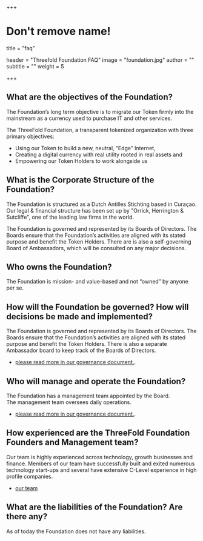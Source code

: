 +++
# Don't remove name!
title = "faq"

header = "Threefold Foundation FAQ"
image = "foundation.jpg"
author = ""
subtitle = ""
weight = 5

+++

## What are the objectives of the Foundation?

The Foundation’s long term objective is to migrate our Token firmly into the mainstream as a currency used to purchase IT and other services.  

The ThreeFold Foundation, a transparent tokenized organization with three primary objectives:  
- Using our Token to build a new, neutral, “Edge” Internet,
- Creating a digital currency with real utility rooted in real assets and
- Empowering our Token Holders to work alongside us

## What is the Corporate Structure of the Foundation?

The Foundation is structured as a Dutch Antilles Stichting based in Curaçao. Our legal & financial structure has been set up by "Orrick, Herrington & Sutcliffe", one of the leading law firms in the world.

The Foundation is governed and represented by its Boards of Directors.  The Boards ensure that the Foundation’s activities are aligned with its stated purpose and benefit the Token Holders.  There are is also a self-governing Board of Ambassadors, which will be consulted on any major decisions.

## Who owns the Foundation?

The Foundation is mission- and value-based and not “owned” by anyone per se. 

## How will the Foundation be governed?  How will decisions be made and implemented?

The Foundation is governed and represented by its Boards of Directors.  The Boards ensure that the Foundation’s activities are aligned with its stated purpose and benefit the Token Holders.  There is also a separate Ambassador board to keep track of the Boards of Directors.

- [please read  more in our governance document.](/governance).

## Who will manage and operate the Foundation?

The Foundation has a management team appointed by the Board.  
The management team oversees daily operations.

- [please read  more in our governance document.](/governance).

## How experienced are the ThreeFold Foundation Founders and Management team?

Our team is highly experienced across technology, growth businesses and finance.  Members of our team have successfully built and exited numerous technology start-ups and several have extensive C-Level experience in high profile companies.   

- [our team](/team)

## What are the liabilities of the Foundation?  Are there any?

As of today the Foundation does not have any liabilities.
